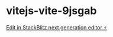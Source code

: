 # vitejs-vite-9jsgab

[Edit in StackBlitz next generation editor ⚡️](https://stackblitz.com/~/github.com/cristian-lara/vitejs-vite-9jsgab)